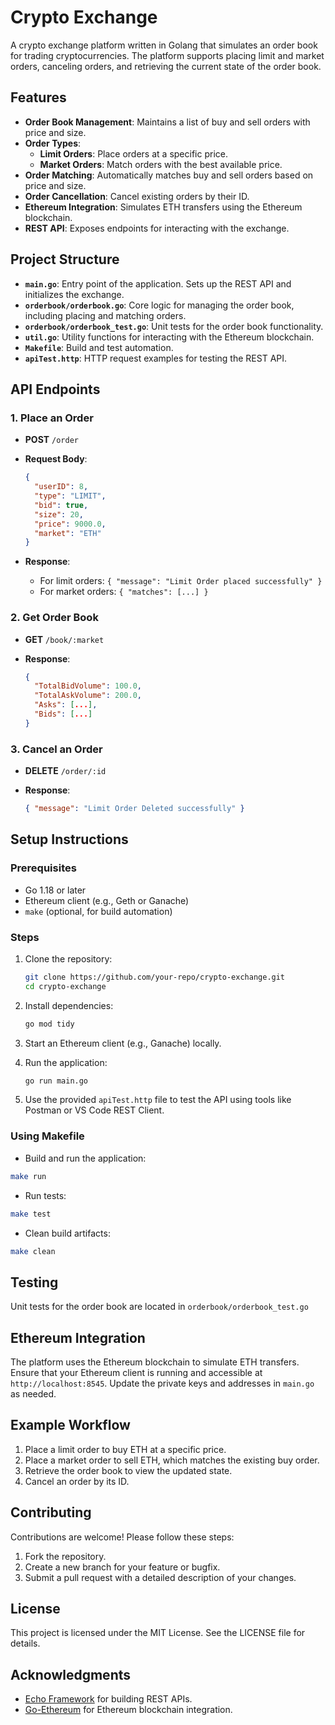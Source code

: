 # Crypto Exchange

A crypto exchange platform written in Golang that simulates an order book for trading cryptocurrencies. The platform supports placing limit and market orders, canceling orders, and retrieving the current state of the order book.

## Features

- **Order Book Management**: Maintains a list of buy and sell orders with price and size.
- **Order Types**:
  - **Limit Orders**: Place orders at a specific price.
  - **Market Orders**: Match orders with the best available price.
- **Order Matching**: Automatically matches buy and sell orders based on price and size.
- **Order Cancellation**: Cancel existing orders by their ID.
- **Ethereum Integration**: Simulates ETH transfers using the Ethereum blockchain.
- **REST API**: Exposes endpoints for interacting with the exchange.

## Project Structure

- **`main.go`**: Entry point of the application. Sets up the REST API and initializes the exchange.
- **`orderbook/orderbook.go`**: Core logic for managing the order book, including placing and matching orders.
- **`orderbook/orderbook_test.go`**: Unit tests for the order book functionality.
- **`util.go`**: Utility functions for interacting with the Ethereum blockchain.
- **`Makefile`**: Build and test automation.
- **`apiTest.http`**: HTTP request examples for testing the REST API.

## API Endpoints

### 1. Place an Order

- **POST** `/order`
- **Request Body**:

  ```json
  {
    "userID": 8,
    "type": "LIMIT",
    "bid": true,
    "size": 20,
    "price": 9000.0,
    "market": "ETH"
  }
  ```

- **Response**:
  - For limit orders: `{ "message": "Limit Order placed successfully" }`
  - For market orders: `{ "matches": [...] }`

### 2. Get Order Book

- **GET** `/book/:market`
- **Response**:

  ```json
  {
    "TotalBidVolume": 100.0,
    "TotalAskVolume": 200.0,
    "Asks": [...],
    "Bids": [...]
  }
  ```

### 3. Cancel an Order

- **DELETE** `/order/:id`
- **Response**:

  ```json
  { "message": "Limit Order Deleted successfully" }
  ```

## Setup Instructions

### Prerequisites

- Go 1.18 or later
- Ethereum client (e.g., Geth or Ganache)
- `make` (optional, for build automation)

### Steps

1. Clone the repository:

   ```bash
   git clone https://github.com/your-repo/crypto-exchange.git
   cd crypto-exchange
   ```

2. Install dependencies:

   ```bash
   go mod tidy
   ```

3. Start an Ethereum client (e.g., Ganache) locally.

4. Run the application:

   ```bash
   go run main.go
   ```

5. Use the provided `apiTest.http` file to test the API using tools like Postman or VS Code REST Client.

### Using Makefile

- Build and run the application:

```bash
make run
```

- Run tests:

```bash
make test
```

- Clean build artifacts:

```bash
make clean
```

## Testing

Unit tests for the order book are located in `orderbook/orderbook_test.go`

## Ethereum Integration

The platform uses the Ethereum blockchain to simulate ETH transfers. Ensure that your Ethereum client is running and accessible at `http://localhost:8545`. Update the private keys and addresses in `main.go` as needed.

## Example Workflow

1. Place a limit order to buy ETH at a specific price.
2. Place a market order to sell ETH, which matches the existing buy order.
3. Retrieve the order book to view the updated state.
4. Cancel an order by its ID.

## Contributing

Contributions are welcome! Please follow these steps:

1. Fork the repository.
2. Create a new branch for your feature or bugfix.
3. Submit a pull request with a detailed description of your changes.

## License

This project is licensed under the MIT License. See the LICENSE file for details.

## Acknowledgments

- [Echo Framework](https://echo.labstack.com/) for building REST APIs.
- [Go-Ethereum](https://github.com/ethereum/go-ethereum) for Ethereum blockchain integration.
